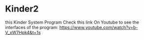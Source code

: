 # Kinder2
this Kinder System Program Check this link On Youtube  to see the interfaces of the program: 
https://www.youtube.com/watch?v=b-V_xW7Hpk4&t=1s

